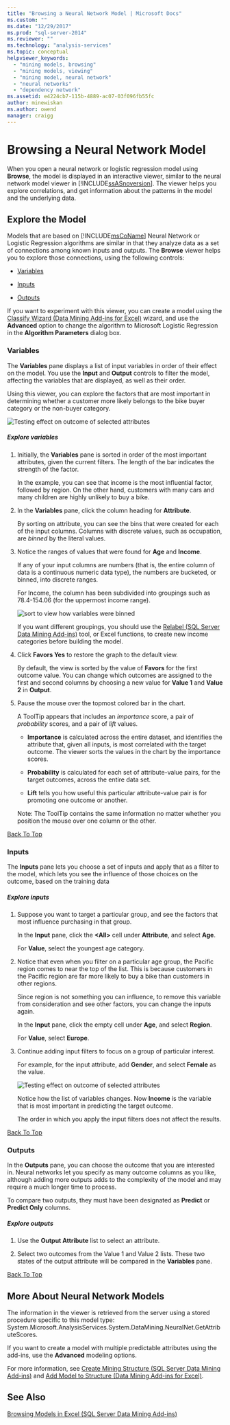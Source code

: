 ```yaml
---
title: "Browsing a Neural Network Model | Microsoft Docs"
ms.custom: ""
ms.date: "12/29/2017"
ms.prod: "sql-server-2014"
ms.reviewer: ""
ms.technology: "analysis-services"
ms.topic: conceptual
helpviewer_keywords: 
  - "mining models, browsing"
  - "mining models, viewing"
  - "mining model, neural network"
  - "neural networks"
  - "dependency network"
ms.assetid: e4224cb7-115b-4889-ac07-03f096fb55fc
author: minewiskan
ms.author: owend
manager: craigg
---
```

# Browsing a Neural Network Model
  When you open a neural network or logistic regression model using **Browse**, the model is displayed in an interactive viewer, similar to the neural network model viewer in [!INCLUDE[ssASnoversion](../includes/ssasnoversion-md.md)]. The viewer helps you explore correlations, and get information about the patterns in the model and the underlying data.  
  
##  <a name="BKMK_Tabs"></a> Explore the Model  
 Models that are based on [!INCLUDE[msCoName](../includes/msconame-md.md)] Neural Network or Logistic Regression algorithms are similar in that they analyze data as a set of connections among known inputs and outputs. The **Browse** viewer helps you to explore those connections, using the following controls:  
  
-   [Variables](#BKMK_Variables)  
  
-   [Inputs](#BKMK_Inputs)  
  
-   [Outputs](#BKMK_Outputs)  
  
 If you want to experiment with this viewer, you can create a model using the [Classify Wizard &#40;Data Mining Add-ins for Excel&#41;](classify-wizard-data-mining-add-ins-for-excel.md) wizard, and use the **Advanced** option to change the algorithm to Microsoft Logistic Regression in the **Algorithm Parameters** dialog box.  
  
###  <a name="BKMK_Variables"></a> Variables  
 The **Variables** pane displays a list of input variables in order of their effect on the model. You use the **Input** and **Output** controls to filter the model, affecting the variables that are displayed, as well as their order.  
  
 Using this viewer, you can explore the factors that are most important in determining whether a customer more likely belongs to the bike buyer category or the non-buyer category.  
  
 ![Testing effect on outcome of selected attributes](media/dm13-neuralnet-agebuyer1.gif "Testing effect on outcome of selected attributes")  
  
##### Explore variables  
  
1.  Initially, the **Variables** pane is sorted in order of the most important attributes, given the current filters. The length of the bar indicates the strength of the factor.  
  
     In the example, you can see that income is the most influential factor, followed by region. On the other hand, customers with many cars and many children are highly unlikely to buy a bike.  
  
2.  In the **Variables** pane, click the column heading for **Attribute**.  
  
     By sorting on attribute, you can see the bins that were created for each of the input columns. Columns with discrete values, such as occupation, are *binned* by the literal values.  
  
3.  Notice the ranges of values that were found for **Age** and **Income**.  
  
     If any of your input columns are numbers (that is, the entire column of data is a continuous numeric data type), the numbers are bucketed, or binned, into discrete ranges.  
  
     For Income, the column has been subdivided into groupings such as 78.4-154.06 (for the uppermost income range).  
  
     ![sort to view how variables were binned](media/dm13-nn-bucketing-variables.gif "sort to view how variables were binned")  
  
     If you want different groupings, you should use the [Relabel &#40;SQL Server Data Mining Add-ins&#41;](relabel-sql-server-data-mining-add-ins.md) tool, or Excel functions, to create new income categories before building the model.  
  
4.  Click **Favors Yes** to restore the graph to the default view.  
  
     By default, the view is sorted by the value of **Favors** for the first outcome value. You can change which outcomes are assigned to the first and second columns by choosing a new value for **Value 1** and **Value 2** in **Output**.  
  
5.  Pause the mouse over the topmost colored bar in the chart.  
  
     A ToolTip appears that includes an *importance* score, a pair of *probability* scores, and a pair of *lift* values.  
  
    -   **Importance** is calculated across the entire dataset, and identifies the attribute that, given all inputs, is most correlated with the target outcome. The viewer sorts the values in the chart by the importance scores.  
  
    -   **Probability** is calculated for each set of attribute-value pairs, for the target outcomes, across the entire data set.  
  
    -   **Lift** tells you how useful this particular attribute-value pair is for promoting one outcome or another.  
  
     Note: The ToolTip contains the same information no matter whether you position the mouse over one column or the other.  
  
 [Back To Top](#BKMK_Tabs)  
  
###  <a name="BKMK_Inputs"></a> Inputs  
 The **Inputs** pane lets you choose a set of inputs and apply that as a filter to the model, which lets you see the influence of those choices on the outcome, based on the training data  
  
##### Explore inputs  
  
1.  Suppose you want to target a particular group, and see the factors that most influence purchasing in that group.  
  
     In the **Input** pane, click the **\<All>** cell under **Attribute**, and select **Age**.  
  
     For **Value**, select the youngest age category.  
  
2.  Notice that even when you filter on a particular age group, the Pacific region comes to near the top of the list. This is because customers in the Pacific region are far more likely to buy a bike than customers in other regions.  
  
     Since region is not something you can influence, to remove this variable from consideration and see other factors, you can change the inputs again.  
  
     In the **Input** pane, click the empty cell under **Age**, and select **Region**.  
  
     For **Value**, select **Europe**.  
  
3.  Continue adding input filters to focus on a group of particular interest.  
  
     For example, for the input attribute, add **Gender**, and select **Female** as the value.  
  
     ![Testing effect on outcome of selected attributes](media/dm13-neuralnet-agebuyer2.gif "Testing effect on outcome of selected attributes")  
  
     Notice how the list of variables changes. Now **Income** is the variable that is most important in predicting the target outcome.  
  
     The order in which you apply the input filters does not affect the results.  
  
 [Back To Top](#BKMK_Tabs)  
  
###  <a name="BKMK_Outputs"></a> Outputs  
 In the **Outputs** pane, you can choose the outcome that you are interested in. Neural networks let you specify as many outcome columns as you like, although adding more outputs adds to the complexity of the model and may require a much longer time to process.  
  
 To compare two outputs, they must have been designated as **Predict** or **Predict Only** columns.  
  
##### Explore outputs  
  
1.  Use the **Output Attribute** list to select an attribute.  
  
2.  Select two outcomes from the Value 1 and Value 2 lists. These two states of the output attribute will be compared in the **Variables** pane.  
  
 [Back To Top](#BKMK_Tabs)  
  
## More About Neural Network Models  
 The information in the viewer is retrieved from the server using a stored procedure specific to this model type: System.Microsoft.AnalysisServices.System.DataMining.NeuralNet.GetAttributeScores.  
  
 If you want to create a model with multiple predictable attributes using the add-ins, use the **Advanced** modeling options.  
  
 For more information, see [Create Mining Structure &#40;SQL Server Data Mining Add-ins&#41;](create-mining-structure-sql-server-data-mining-add-ins.md) and [Add Model to Structure &#40;Data Mining Add-ins for Excel&#41;](add-model-to-structure-data-mining-add-ins-for-excel.md).  
  
## See Also  
 [Browsing Models in Excel &#40;SQL Server Data Mining Add-ins&#41;](browsing-models-in-excel-sql-server-data-mining-add-ins.md)  
  
  
